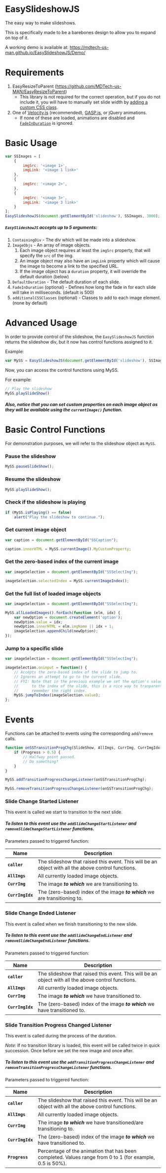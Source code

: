 # EasySlideshowJS
The easy way to make slideshows.

This is specifically made to be a barebones design to allow you to expand on top of it.

A working demo is available at: https://mdtech-us-man.github.io/EasySlideshowJS/Demo/

# Requirements
1. EasyResizeToParent (https://github.com/MDTech-us-MAN/EasyResizeToParent)
    * This library is not required for the correct operation, but if you do not include it, you will have to manually set slide width by [adding a custom CSS class](#basic-usage).
2. One of [Velocity.js](http://velocityjs.org/) (recommended), [GASP.js](https://greensock.com/gsap), or jQuery animations.
    * If none of these are loaded, animations are disabled and [`FadeInDuration`](#basic-usage) is ignored.


# Basic Usage
```javascript
var SSImages = [
	{
		imgSrc: '<image 1>',
		imgLink: '<image 1 link>'
	},
	{
		imgSrc: '<image 2>',
	},
	{
		imgSrc: '<image 3>',
		imgLink: '<image 3 link>'
	}
];
EasySlideshowJS(document.getElementById('slideshow'), SSImages, 3000);
```

##### `EasySlideshowJS` accepts up to 5 arguments:

1. `ContainingDiv` - The div which will be made into a slideshow.
2. `ImageObjs` - An array of image objects.
    1. Each image object requires at least the `imgSrc` property, that will specify the `src` of the img.
    2. An image object may also have an `imgLink` property which will cause the image to become a link to the specified URL.
    3. If the image object has a `duration` property, it will override the default duration (below)
3. `DefaultDuration` - The default duration of each slide.
4. `FadeInDuration` (optional) - Defines how long the fade in for each slide will take in milliseconds. (default is 500)
5. `additionalCSSClasses` (optional) - Classes to add to each image element. (none by default)

# Advanced Usage
In order to provide control of the slideshow, the `EasySlideshowJS` function returns the slideshow div, but it now has control functions assigned to it.

Example:
```javascript
var MySS = EasySlideshowJS(document.getElementById('slideshow'), SSImages, 3000);
```

Now, you can access the control functions using MySS.

For example:
```javascript
// Play the slideshow
MySS.playSlideShow()
```

##### Also, notice that you can set custom properties on each image object as they will be available using the `currentImage()` function.

# Basic Control Functions
For demonstration purposes, we will refer to the slideshow object as `MySS`.

### Pause the slideshow
```javascript
MySS.pauseSlideShow();
```

### Resume the slideshow
```javascript
MySS.playSlideShow();
```

### Check if the slideshow is playing
```javascript
if (MySS.isPlaying() == false)
    alert("Play the slideshow to continue.");
```

### Get current image object
```javascript
var caption = document.getElementById("SSCaption");

caption.innerHTML = MySS.currentImage().MyCustomProperty;
```

### Get the zero-based index of the current image
```javascript
var imageSelection = document.getElementById("SSSelectImg");

imageSelection.selectedIndex = MySS.currentImageIndex();
```

### Get the full list of loaded image objects
```javascript
var imageSelection = document.getElementById("SSSelectImg");

MySS.allLoadedImages().forEach(function (elm, idx) {
	var newOption = document.createElement('option');
	newOption.value = idx;
	newOption.innerHTML = elm.imgName || idx + 1;
	imageSelection.appendChild(newOption);
});
```

### Jump to a specific slide
```javascript
var imageSelection = document.getElementById("SSSelectImg");

imageSelection.oninput = function() {
    // Accepts the zero-based index of the slide to jump to.
    // Ignores an attempt to go to the current slide.
    // FYI: Note that in the previous example we set the option's value
    //      to the index of the slide, this is a nice way to tranparently
    //      remember the right index.
    MySS.jumpToIndex(imageSelection.value);
};
```

# Events
Functions can be attached to events using the corresponding `add`/`remove` calls.
```javascript
function onSSTransitionProgChg(SlideShow, AllImgs, CurrImg, CurrImgIdx, Progress) {
    if (Progress > 0.5) {
        // Halfway point passed.
        // Do something?
    }
}

MySS.addTransitionProgressChangeListener(onSSTransitionProgChg);
```
```javascript
MySS.removeTransitionProgressChangeListener(onSSTransitionProgChg);
```

### Slide Change Started Listener
This event is called we start to transition to the next slide.

##### To listen to this event use the `addSlideChangeStartListener` and `removeSlideChangeStartListener` functions.

Parameters passed to triggered function:

|  Name            | Description |
|------------------|-------------|
| **`caller`**     | The slideshow that raised this event. This will be an object with all the above control functions. |
| **`AllImgs`**    | All currently loaded image objects. |
| **`CurrImg`**    | The image **_to which_** we are transitioning to. |
| **`CurrImgIdx`** | The (zero-based) index of the image **_to which_** we are transitioning to. |

### Slide Change Ended Listener
This event is called when we finish transitioning to the new slide.

##### To listen to this event use the `addSlideChangeEndListener` and `removeSlideChangeEndListener` functions.

Parameters passed to triggered function:

|  Name            | Description |
|------------------|-------------|
| **`caller`**     | The slideshow that raised this event. This will be an object with all the above control functions. |
| **`AllImgs`**    | All currently loaded image objects. |
| **`CurrImg`**    | The image **_to which_** we have transitioned to. |
| **`CurrImgIdx`** | The (zero-based) index of the image **_to which_** we have transitioned to.

### Slide Transition Progress Changed Listener
This event is called during the process of the duration.

_Note:_ If no transition library is loaded, this event will be called twice in quick succession. Once before we set the new image and once after.

##### To listen to this event use the `addTransitionProgressChangeListener` and `removeTransitionProgressChangeListener` functions.

Parameters passed to triggered function:

|  Name            | Description |
|------------------|-------------|
| **`caller`**     | The slideshow that raised this event. This will be an object with all the above control functions. |
| **`AllImgs`**    | All currently loaded image objects. |
| **`CurrImg`**    | The image **_to which_** we have transitioned/are transitioning to. |
| **`CurrImgIdx`** | The (zero-based) index of the image **_to which_** we have transitioned to. |
| **`Progress`**   | Percentage of the animation that has been completed. Values range from 0 to 1 (for example, 0.5 is 50%). |
